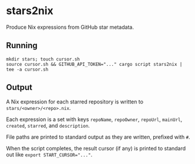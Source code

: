 # stars2nix
Produce Nix expressions from GitHub star metadata.

## Running
    mkdir stars; touch cursor.sh
    source cursor.sh && GITHUB_API_TOKEN="..." cargo script stars2nix | tee -a cursor.sh

## Output
A Nix expression for each starred repository is written to `stars/<owner>/<repo>.nix`.

Each expression is a set with keys `repoName`, `repoOwner`, `repoUrl`, `mainUrl`, `created`, `starred`, and `description`.

File paths are printed to standard output as they are written, prefixed with `#`.

When the script completes, the result cursor (if any) is printed to standard out like `export START_CURSOR="..."`.

